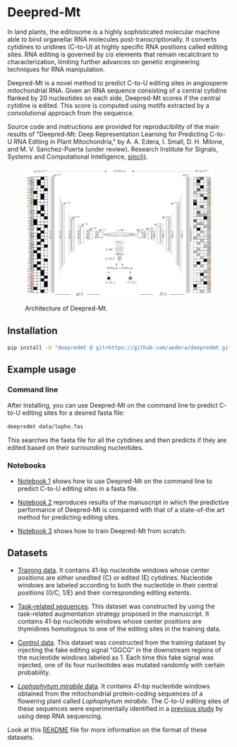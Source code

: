 # Deepred-Mt

In land plants, the editosome is a highly sophisticated molecular machine able
to bind organellar RNA molecules post-transcriptionally. It converts cytidines
to uridines (C-to-U) at highly specific RNA positions called editing
sites. RNA editing is governed by _cis_ elements that remain recalcitrant to
characterization, limiting further advances on genetic engineering techniques
for RNA manipulation.

Deepred-Mt is a novel method to predict C-to-U editing sites in angiosperm
mitochondrial RNA. Given an RNA sequence consisting of a central cytidine
flanked by 20 nucleotides on each side, Deepred-Mt scores if the central
cytidine is edited. This score is computed using motifs extracted by a
convolutional approach from the sequence.

Source code and instructions are provided for reproducibility of the main
results of "Deepred-Mt: Deep Representation Learning for Predicting C-to-U RNA
Editing in Plant Mitochondria," by A. A. Edera, I. Small, D. H. Milone, and
M. V. Sanchez-Puerta (under review). Research Institute for Signals, Systems
and Computational Intelligence, [sinc(i)](https://sinc.unl.edu.ar/).

<figure>
  <p align="center">
  <img src=fig/model-architecture.png alt="Deepred-mt" width="940" style="vertical-align:middle"/>
  </p>

  <figcaption>Architecture of Deepred-Mt. </figcaption>
</figure>


## Installation

```bash
pip install -U "deepredmt @ git+https://github.com/aedera/deepredmt.git"
```

## Example usage

### Command line

After installing, you can use Deepred-Mt on the command line to predict
C-to-U editing sites for a desired fasta file:

```bash
deepredmt data/lopho.fas
```

This searches the fasta file for all the cytidines and then predicts if they
are edited based on their surrounding nucleotides.

### Notebooks

* [Notebook 1](https://colab.research.google.com/github/aedera/deepredmt/blob/main/notebooks/01_prediction_from_fasta.ipynb)
  shows how to use Deepred-Mt on the command line to predict C-to-U editing
  sites in a fasta file.

*
  [Notebook 2](https://colab.research.google.com/github/aedera/deepredmt/blob/main/notebooks/02_reproduce_comparative_analysis.ipynb)
  reproduces results of the manuscript in which the predictive performance of
  Deepred-Mt is compared with that of a state-of-the art method for predicting
  editing sites.

* [Notebook 3](https://colab.research.google.com/github/aedera/deepredmt/blob/main/notebooks/03_deepredmt_training.ipynb)
  shows how to train Deepred-Mt from scratch.

## Datasets

* [Training data](./data/training-data.tsv.gz). It contains 41-bp nucleotide
  windows whose center positions are either unedited (C) or edited (E)
  cytidines. Nucleotide windows are labeled according to both the nucleotide
  in their central positions (0/C, 1/E) and their corresponding editing
  extents.

* [Task-related sequences](./data/task-related-sequences.tsv.gz). This dataset
  was constructed by using the task-related augmentation strategy proposed in
  the manuscript. It contains 41-bp nucleotide windows whose center positions
  are thymidines homologous to one of the editing sites in the training data.

* [Control data](./data/control-data.tsv.gz). This dataset was constructed
  from the training dataset by injecting the fake editing signal "GGCG" in the
  downstream regions of the nucleotide windows labeled as 1. Each time this
  fake signal was injected, one of its four nucleotides was mutated randomly
  with certain probability.

* [_Lophophytum mirabile_ data](./data/lopho-data.tsv.gz). It contains
  41-bp nucleotide windows obtained from the mitochondrial
  protein-coding sequences of a flowering plant called _Lophophytum
  mirabile_. The C-to-U editing sites of these sequences were
  experimentally identified in a [previous
  study](https://doi.org/10.1111/nph.16926) by using deep RNA
  sequencing.

Look at this [README](./data) file for more information on the format of these
datasets.
